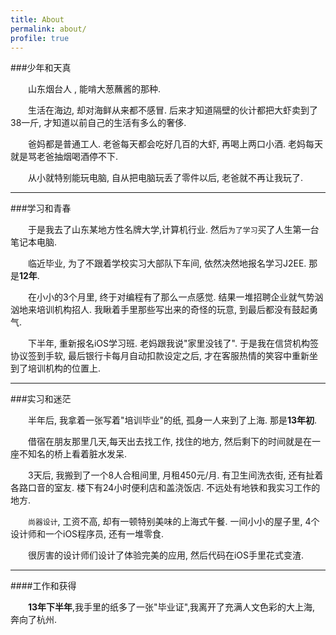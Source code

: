 ```yaml
---
title: About
permalink: about/
profile: true
---
```


###少年和天真

　　山东烟台人 , 能啃大葱蘸酱的那种.

　　生活在海边, 却对海鲜从来都不感冒. 后来才知道隔壁的伙计都把大虾卖到了38一斤, 才知道以前自己的生活有多么的奢侈.

　　爸妈都是普通工人. 老爸每天都会吃好几百的大虾, 再喝上两口小酒. 老妈每天就是骂老爸抽烟喝酒停不下.

　　从小就特别能玩电脑, 自从把电脑玩丢了零件以后, 老爸就不再让我玩了.      

-----

###学习和青春

　　于是我去了山东某地方性名牌大学,计算机行业. 然后`为了学习`买了人生第一台笔记本电脑. 

　　临近毕业, 为了不跟着学校实习大部队下车间, 依然决然地报名学习J2EE. 那是**12年**. 

　　在小小的3个月里, 终于对编程有了那么一点感觉. 结果一堆招聘企业就气势汹汹地来培训机构招人. 我瞅着手里那些写出来的奇怪的玩意, 到最后都没有鼓起勇气.

　　下半年, 重新报名iOS学习班. 老妈跟我说"家里没钱了". 于是我在信贷机构签协议签到手软, 最后银行卡每月自动扣款设定之后, 才在客服热情的笑容中重新坐到了培训机构的位置上.

-----

###实习和迷茫

　　半年后, 我拿着一张写着"培训毕业"的纸, 孤身一人来到了上海. 那是**13年初**.

　　借宿在朋友那里几天,每天出去找工作, 找住的地方, 然后剩下的时间就是在一座不知名的桥上看着脏水发呆.

　　3天后, 我搬到了一个8人合租间里, 月租450元/月. 有卫生间洗衣街, 还有扯着各路口音的室友. 楼下有24小时便利店和盖浇饭店. 不远处有地铁和我实习工作的地方.

　　`尚器设计`, 工资不高, 却有一顿特别美味的上海式午餐. 一间小小的屋子里, 4个设计师和一个iOS程序员, 还有一堆零食.

　　很厉害的设计师们设计了体验完美的应用, 然后代码在iOS手里花式变渣.

-----

####工作和获得

　　**13年下半年**,我手里的纸多了一张"毕业证",我离开了充满人文色彩的大上海, 奔向了杭州.
　　
　　



